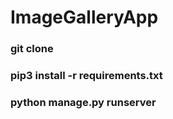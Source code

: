 # ImageGalleryApp



### git clone 

### pip3 install -r requirements.txt

### python manage.py runserver
